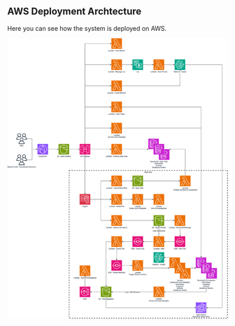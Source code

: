 
## AWS Deployment Archtecture

Here you can see how the system is deployed on AWS.

![Alt text](architecture-diagram.drawio.png)